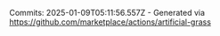 Commits: 2025-01-09T05:11:56.557Z - Generated via https://github.com/marketplace/actions/artificial-grass
<br>
